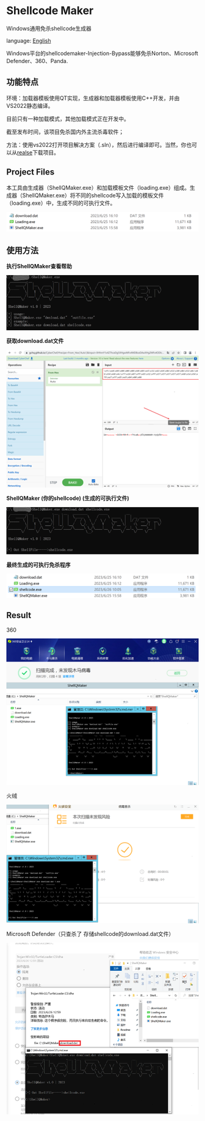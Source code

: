 # Shellcode Maker
Windows通用免杀shellcode生成器

language: [English](readme_en.md)

Windows平台的shellcodemaker-Injection-Bypass能够免杀Norton、Microsoft Defender、360、Panda.

## 功能特点

环境：加载器模板使用QT实现，生成器和加载器模板使用C++开发，并由VS2022静态编译。

目前只有一种加载模式，其他加载模式正在开发中。

截至发布时间，该项目免杀国内外主流杀毒软件；
 
方法：使用vs2022打开项目解决方案（.sln），然后进行编译即可。当然，你也可以从[realse]()下载项目。
 
## Project Files

本工具由生成器（ShellQMaker.exe）和加载模板文件（loading.exe）组成。生成器（ShellQMaker.exe）将不同的shellcode写入加载的模板文件（loading.exe）中，生成不同的可执行文件。

<img src="Readme/ShellQMaker-Files-001.png" alt="image-20221124160121278" style="zoom:80%;" />

## 使用方法

**执行ShellQMaker查看帮助**

![image-20221130105542851](Readme/shellQMaker-Instructions-001.png)

**获取download.dat文件**

![image-20221130105542851](Readme/shellQMaker-Instructions-002.png)

**ShellQMaker (你的shellcode) (生成的可执行文件)**

![image-20221130105542851](Readme/shellQMaker-Instructions-003.png)

**最终生成的可执行免杀程序**

![image-20221130105542851](Readme/shellQMaker-Instructions-004.png)

## Result
360

![image-20221130105542851](Readme/Result-01.png)

火绒

![image-20221130105542851](Readme/Result-02.png)

Microsoft Defender（只查杀了 存储shellcode的download.dat文件）

![image-20221130105542851](Readme/Result-03.png)

